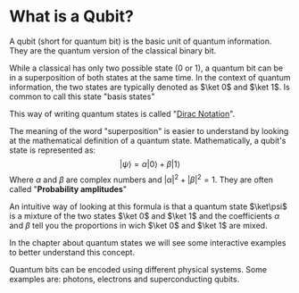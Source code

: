 # What is a Qubit?
A qubit (short for quantum bit) is the basic unit of quantum information.
They are the quantum version of the classical binary bit. 

While a classical has only two possible state (0 or 1), a quantum bit can be in a superposition of both states at the same time. In the context of quantum information, the two states are typically denoted as $\ket 0$ and $\ket 1$. Is common to call this state "basis states"

This way of writing quantum states is called "[Dirac Notation](https://en.wikipedia.org/wiki/Bra%E2%80%93ket_notation)". 

The meaning of the word "superposition" is easier to understand by looking at the mathematical definition of a quantum state.
Mathematically, a qubit's state is represented as:
$$ |\psi \rangle = \alpha |0\rangle + \beta |1\rangle $$
Where $\alpha$ and $\beta$ are complex numbers and $|\alpha|^2 + |\beta|^2 = 1$. They are often called "**Probability amplitudes**"

An intuitive way of looking at this formula is that a quantum state $\ket\psi$ is a mixture of the two states $\ket 0$ and $\ket 1$ and the coefficients $\alpha$ and $\beta$ tell you the proportions in wich $\ket 0$ and $\ket 1$ are mixed.

In the chapter about quantum states we will see some interactive examples to better understand this concept.

Quantum bits can be encoded using different physical systems. Some examples are: photons, electrons and superconducting qubits.
